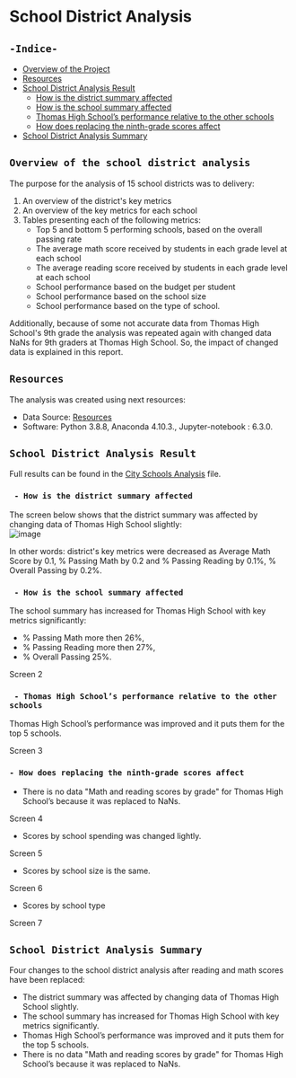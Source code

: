 # School District Analysis	
## `-Indice-`	
	
- [Overview of the Project](#overview-of-the-school-district-analysis)	
- [Resources](#resources)	
- [School District Analysis Result](#School-District-Analysis-Result)	
  - [How is the district summary affected](#How-is-the-district-summary-affected)	
  - [How is the school summary affected](#How-is-the-school-summary-affected)	
  - [Thomas High School’s performance relative to the other schools](#performance-relative-to-the-other-schools)
  - [How does replacing the ninth-grade scores affect](#How-does-replacing-the-ninth-grade-scores-affect)		 
- [School District Analysis Summary](#School-District-Analysis-Summary)	
	
## `Overview of the school district analysis`	
	
The purpose for the analysis of 15 school districts was to delivery: 	
1. An overview of the district's key metrics	
2. An overview of the key metrics for each school	
3. Tables presenting each of the following metrics:	
    - Top 5 and bottom 5 performing schools, based on the overall passing rate	
    - The average math score received by students in each grade level at each school	
    - The average reading score received by students in each grade level at each school	
    - School performance based on the budget per student	
    - School performance based on the school size 	
    - School performance based on the type of school.	
	
 Additionally, because of some not accurate data from Thomas High School's 9th grade the analysis was repeated again with changed data NaNs for 9th graders at Thomas High School. So, the impact of changed data is explained in this report.	
## `Resources`	
The analysis was created using next resources:	
  - Data Source:  [Resources](./Resources/)	
  - Software: Python 3.8.8, Anaconda 4.10.3., Jupyter-notebook : 6.3.0.	
## `School District Analysis Result`	
	
Full results can be found in the [City Schools Analysis](./PyCitySchools_Challenge.ipynb) file.	
  ### ` - How is the district summary affected`	
	
The screen below shows that the district summary was affected by changing data of Thomas High School slightly:	
![image](https://user-images.githubusercontent.com/68247343/126917260-9d6f821e-b6db-438f-b69c-9b2adb75fb48.png)	

In other words: district's key metrics were decreased as Average Math Score by 0.1, % Passing Math by 0.2 and % Passing Reading by 0.1%, % Overall Passing by 0.2%.
  ### ` - How is the school summary affected`	

The school summary has increased for Thomas High School with key metrics significantly:
  - % Passing Math more then 26%, 
  - % Passing Reading more then 27%, 
  - % Overall Passing 25%.

Screen 2

  ### ` - Thomas High School’s performance relative to the other schools`	

Thomas High School’s performance was improved and it puts them for the top 5 schools.

 Screen 3	
  ### `- How does replacing the ninth-grade scores affect`	

  - There is no data "Math and reading scores by grade" for Thomas High School’s because it was replaced to NaNs.

  Screen 4
  - Scores by school spending	was changed lightly.

  Screen 5

  - Scores by school size	is the same.

  Screen 6

  - Scores by school type	

  Screen 7
	
## `School District Analysis Summary`	
	
Four changes to the school district analysis after reading and math scores have been replaced:
  - The district summary was affected by changing data of Thomas High School slightly.
  - The school summary has increased for Thomas High School with key metrics significantly.
  - Thomas High School’s performance was improved and it puts them for the top 5 schools.
  - There is no data "Math and reading scores by grade" for Thomas High School’s because it was replaced to NaNs.